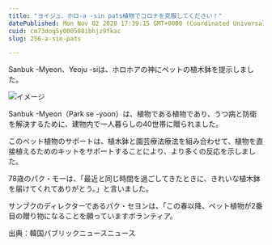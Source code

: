 ```yaml
---
title: "ヨイジュ、ホロ-a -sin pats植物でコロナを克服してください！"
datePublished: Mon Nov 02 2020 17:39:15 GMT+0000 (Coordinated Universal Time)
cuid: cm73doq5y000508ibhjz9fkac
slug: 256-a-sin-pats

---
```



Sanbuk -Myeon、Yeoju -siは、ホロホアの神にペットの植木鉢を提示しました。

![イメージ](https://cdn.hashnode.com/res/hashnode/image/upload/v1739453471933/4a0a1f55-d844-436b-949a-0dbfac5b6f18.jpeg)

Sanbuk -Myeon（Park se -yoon）は、植物である植物であり、うつ病と防衛を解決するために、建物内で一人暮らしの40世帯に贈られました。

このペット植物のサポートは、植木鉢と園芸療法療法を組み合わせて、植物を直接植えるためのキットをサポートすることにより、より多くの反応を示しました。

78歳のパク・モーは、「最近と同じ時間を過ごしてきたときに、きれいな植木鉢を届けてくれてありがとう。」と言いました。

サンブクのディレクターであるパク・セヨンは、「この春以降、ペット植物が2番目の贈り物になることを願っていますボランティア。

出典：韓国パブリックニュースニュース